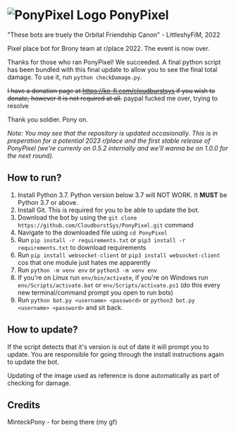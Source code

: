 # ![PonyPixel Logo](https://raw.conep.one/ponypixel-logo-small.png) PonyPixel
"These bots are truely the Orbital Friendship Canon" - LittleshyFiM, 2022

Pixel place bot for Brony team at r/place 2022. The event is now over.

Thanks for those who ran PonyPixel! We succeeded. A final python script has been bundled with this final update to allow you to see the final total damage. To use it, run `python checkDamage.py`.

~~I have a donation page at https://ko-fi.com/cloudburstsys if you wish to donate, however it is not required at all.~~ paypal fucked me over, trying to resolve

Thank you soldier. Pony on.

*Note: You may see that the repository is updated occasionally. This is in preperation for a potential 2023 r/place and the first stable release of PonyPixel (we're currenly on 0.5.2 internally and we'll wanna be on 1.0.0 for the next round).*

## How to run?
1. Install Python 3.7. Python version below 3.7 will NOT WORK. It **MUST** be Python 3.7 or above.
2. Install Git. This is required for you to be able to update the bot.
3. Download the bot by using the `git clone https://github.com/CloudburstSys/PonyPixel.git` command
4. Navigate to the downloaded file using `cd PonyPixel`
5. Run `pip install -r requirements.txt` or `pip3 install -r requirements.txt` to download requirements
6. Run `pip install websocket-client` or `pip3 install websocket-client` cos that one module just hates me apparently
7. Run `python -m venv env` or `python3 -m venv env`
8. If you're on Linux run `env/bin/activate`, if you're on Windows run `env/Scripts/activate.bat` or `env/Scripts/activate.ps1` (do this every new terminal/command prompt you open to run bots)
7. Run `python bot.py <username> <password>` or `python3 bot.py <username> <password>` and sit back.

## How to update?
If the script detects that it's version is out of date it will prompt you to update. You are responsible for going through the install instructions again to update the bot.

Updating of the image used as reference is done automatically as part of checking for damage.

## Credits
MinteckPony - for being there (my gf)
